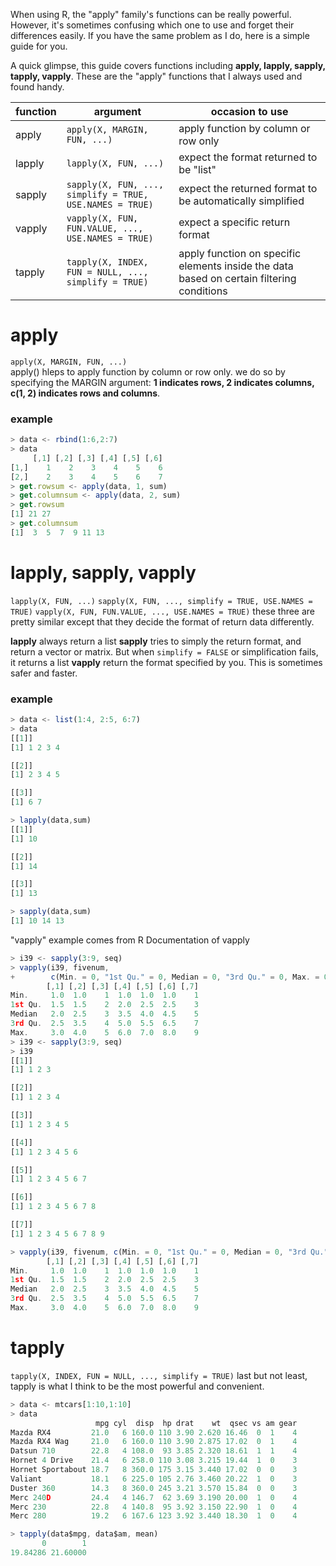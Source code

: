 When using R, the "apply" family's functions can be really powerful. However, it's sometimes confusing which one to use and forget their differences easily. 
If you have the same problem as I do, here is a simple guide for you. 

A quick glimpse, this guide covers functions including **apply, lapply, sapply, tapply, vapply**. These are the "apply" functions that I always used and found handy. 
  
   
function | argument | occasion to use
------------ | ------------- | -------------
apply | `apply(X, MARGIN, FUN, ...)` | apply function by column or row only 
lapply | `lapply(X, FUN, ...)` | expect the format returned to be "list"
sapply | `sapply(X, FUN, ..., simplify = TRUE, USE.NAMES = TRUE)` | expect the returned format to be automatically simplified
vapply | `vapply(X, FUN, FUN.VALUE, ..., USE.NAMES = TRUE)` | expect a specific return format
tapply | `tapply(X, INDEX, FUN = NULL, ..., simplify = TRUE)` | apply function on specific elements inside the data based on certain filtering conditions 

# apply 
`apply(X, MARGIN, FUN, ...)`   
apply() hleps to apply function by column or row only.
we do so by specifying the MARGIN argument:
**1 indicates rows, 2 indicates columns, c(1, 2) indicates rows and columns**.

### example
```javascript
> data <- rbind(1:6,2:7)
> data
     [,1] [,2] [,3] [,4] [,5] [,6]
[1,]    1    2    3    4    5    6
[2,]    2    3    4    5    6    7
> get.rowsum <- apply(data, 1, sum)
> get.columnsum <- apply(data, 2, sum)
> get.rowsum
[1] 21 27
> get.columnsum
[1]  3  5  7  9 11 13
```

# lapply, sapply, vapply
`lapply(X, FUN, ...)` 
`sapply(X, FUN, ..., simplify = TRUE, USE.NAMES = TRUE)` 
`vapply(X, FUN, FUN.VALUE, ..., USE.NAMES = TRUE)` 
these three are pretty similar except that they decide the format of return data differently. 

**lapply** always return a list
**sapply** tries to simply the return format, and return a vector or matrix. But when `simplify = FALSE` or simplification fails, it returns a list
**vapply** return the format specified by you. This is sometimes safer and faster.

### example 

```javascript
> data <- list(1:4, 2:5, 6:7)
> data
[[1]]
[1] 1 2 3 4

[[2]]
[1] 2 3 4 5

[[3]]
[1] 6 7

> lapply(data,sum)
[[1]]
[1] 10

[[2]]
[1] 14

[[3]]
[1] 13

> sapply(data,sum)
[1] 10 14 13
```
"vapply" example comes from R Documentation of vapply

```javascript
> i39 <- sapply(3:9, seq) 
> vapply(i39, fivenum,
+        c(Min. = 0, "1st Qu." = 0, Median = 0, "3rd Qu." = 0, Max. = 0))
        [,1] [,2] [,3] [,4] [,5] [,6] [,7]
Min.     1.0  1.0    1  1.0  1.0  1.0    1
1st Qu.  1.5  1.5    2  2.0  2.5  2.5    3
Median   2.0  2.5    3  3.5  4.0  4.5    5
3rd Qu.  2.5  3.5    4  5.0  5.5  6.5    7
Max.     3.0  4.0    5  6.0  7.0  8.0    9
> i39 <- sapply(3:9, seq) 
> i39
[[1]]
[1] 1 2 3

[[2]]
[1] 1 2 3 4

[[3]]
[1] 1 2 3 4 5

[[4]]
[1] 1 2 3 4 5 6

[[5]]
[1] 1 2 3 4 5 6 7

[[6]]
[1] 1 2 3 4 5 6 7 8

[[7]]
[1] 1 2 3 4 5 6 7 8 9

> vapply(i39, fivenum, c(Min. = 0, "1st Qu." = 0, Median = 0, "3rd Qu." = 0, Max. = 0))
        [,1] [,2] [,3] [,4] [,5] [,6] [,7]
Min.     1.0  1.0    1  1.0  1.0  1.0    1
1st Qu.  1.5  1.5    2  2.0  2.5  2.5    3
Median   2.0  2.5    3  3.5  4.0  4.5    5
3rd Qu.  2.5  3.5    4  5.0  5.5  6.5    7
Max.     3.0  4.0    5  6.0  7.0  8.0    9
```

# tapply
`tapply(X, INDEX, FUN = NULL, ..., simplify = TRUE)` 
last but not least, tapply is what I think to be the most powerful and convenient. 

```javascript
> data <- mtcars[1:10,1:10]
> data
                   mpg cyl  disp  hp drat    wt  qsec vs am gear
Mazda RX4         21.0   6 160.0 110 3.90 2.620 16.46  0  1    4
Mazda RX4 Wag     21.0   6 160.0 110 3.90 2.875 17.02  0  1    4
Datsun 710        22.8   4 108.0  93 3.85 2.320 18.61  1  1    4
Hornet 4 Drive    21.4   6 258.0 110 3.08 3.215 19.44  1  0    3
Hornet Sportabout 18.7   8 360.0 175 3.15 3.440 17.02  0  0    3
Valiant           18.1   6 225.0 105 2.76 3.460 20.22  1  0    3
Duster 360        14.3   8 360.0 245 3.21 3.570 15.84  0  0    3
Merc 240D         24.4   4 146.7  62 3.69 3.190 20.00  1  0    4
Merc 230          22.8   4 140.8  95 3.92 3.150 22.90  1  0    4
Merc 280          19.2   6 167.6 123 3.92 3.440 18.30  1  0    4

> tapply(data$mpg, data$am, mean)
       0        1 
19.84286 21.60000 
```
